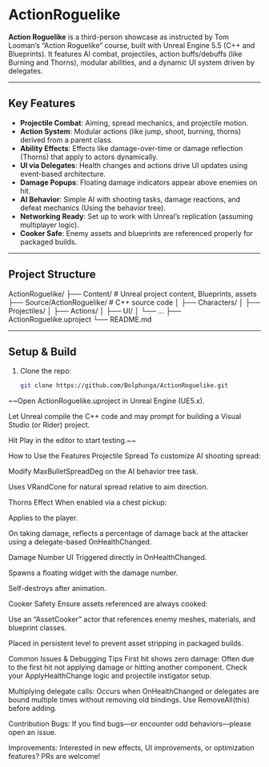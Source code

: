 # ActionRoguelike

**Action Roguelike** is a third-person showcase as instructed by Tom Looman’s “Action Roguelike” course, built with Unreal Engine 5.5 (C++ and Blueprints). It features AI combat, projectiles, action buffs/debuffs (like Burning and Thorns), modular abilities, and a dynamic UI system driven by delegates.

---

##  Key Features

- **Projectile Combat**: Aiming, spread mechanics, and projectile motion.
- **Action System**: Modular actions (like jump, shoot, burning, thorns) derived from a parent class.
- **Ability Effects**: Effects like damage-over-time or damage reflection (Thorns) that apply to actors dynamically.
- **UI via Delegates**: Health changes and actions drive UI updates using event-based architecture.
- **Damage Popups**: Floating damage indicators appear above enemies on hit.
- **AI Behavior**: Simple AI with shooting tasks, damage reactions, and defeat mechanics (Using the behavior tree).
- **Networking Ready**: Set up to work with Unreal’s replication (assuming multiplayer logic).
- **Cooker Safe**: Enemy assets and blueprints are referenced properly for packaged builds.

---

##  Project Structure

ActionRoguelike/
├── Content/ # Unreal project content, Blueprints, assets
├── Source/ActionRoguelike/ # C++ source code
│ ├── Characters/
│ ├── Projectiles/
│ ├── Actions/
│ ├── UI/
│ └── ...
├── ActionRoguelike.uproject
└── README.md

---

##  Setup & Build

1. Clone the repo:

   ```bash
   git clone https://github.com/Bolphunga/ActionRoguelike.git
~~Open ActionRoguelike.uproject in Unreal Engine (UE5.x).

Let Unreal compile the C++ code and may prompt for building a Visual Studio (or Rider) project.

Hit Play in the editor to start testing.~~

How to Use the Features
Projectile Spread
To customize AI shooting spread:

Modify MaxBulletSpreadDeg on the AI behavior tree task.

Uses VRandCone for natural spread relative to aim direction.

Thorns Effect
When enabled via a chest pickup:

Applies to the player.

On taking damage, reflects a percentage of damage back at the attacker using a delegate-based OnHealthChanged.

Damage Number UI
Triggered directly in OnHealthChanged.

Spawns a floating widget with the damage number.

Self-destroys after animation.

Cooker Safety
Ensure assets referenced are always cooked:

Use an “AssetCooker” actor that references enemy meshes, materials, and blueprint classes.

Placed in persistent level to prevent asset stripping in packaged builds.

Common Issues & Debugging Tips
First hit shows zero damage: Often due to the first hit not applying damage or hitting another component. Check your ApplyHealthChange logic and projectile instigator setup.

Multiplying delegate calls: Occurs when OnHealthChanged or delegates are bound multiple times without removing old bindings. Use RemoveAll(this) before adding.


Contribution
Bugs: If you find bugs—or encounter odd behaviors—please open an issue.

Improvements: Interested in new effects, UI improvements, or optimization features? PRs are welcome!
